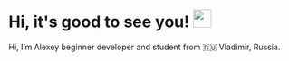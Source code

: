 <h1>
  Hi, it's good to see you!
  <img src="https://github.com/blackcater/blackcater/raw/main/images/Hi.gif" height="32"/>
</h1>
<p>Hi, I’m Alexey beginner developer and student from 🇷🇺 Vladimir, Russia.</p>

<!---
thewyolar/thewyolar is a ✨ special ✨ repository because its `README.md` (this file) appears on your GitHub profile.
You can click the Preview link to take a look at your changes.
--->
